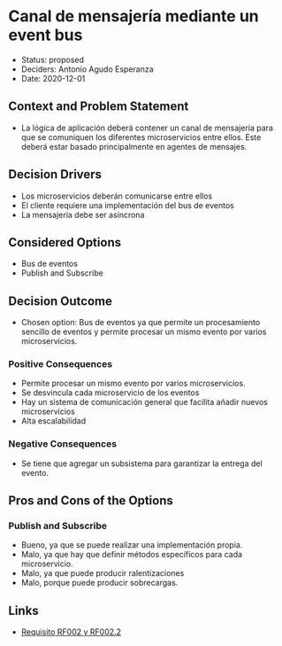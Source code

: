 
# Canal de mensajería mediante un event bus
* Status: proposed
* Deciders: Antonio Agudo Esperanza
* Date: 2020-12-01
## Context and Problem Statement
* La lógica de aplicación deberá contener un canal de mensajería para que se comuniquen los diferentes microservicios entre ellos. Este deberá estar basado principalmente en agentes de mensajes.
## Decision Drivers
* Los microservicios deberán comunicarse entre ellos
* El cliente requiere una implementación del bus de eventos
* La mensajería debe ser asíncrona
## Considered Options
* Bus de eventos
* Publish and Subscribe
## Decision Outcome
* Chosen option: Bus de eventos ya que permite un procesamiento sencillo de eventos y permite procesar un mismo evento por varios microservicios.
### Positive Consequences
* Permite procesar un mismo evento por varios microservicios.
* Se desvincula cada microservicio de los eventos
* Hay un sistema de comunicación general que facilita añadir nuevos microservicios
* Alta escalabilidad
### Negative Consequences
* Se tiene que agregar un subsistema para garantizar la entrega del evento.
## Pros and Cons of the Options
### Publish and Subscribe

* Bueno, ya que se puede realizar una implementación propia.
* Malo, ya que hay que definir métodos específicos para cada microservicio.
* Malo, ya que puede producir ralentizaciones
* Malo, porque puede producir sobrecargas.
## Links <!-- optional -->

* [Requisito RF002 y RF002.2](https://github.com/Grupo3-DAS/Pr-ctica1-Captura-y-Representaci-n-de-Decisiones-de-Dise-o-Equipo-3/blob/main/DAS-P1-Alba_Sevillano_Portilla-TAREA1.pdf)
